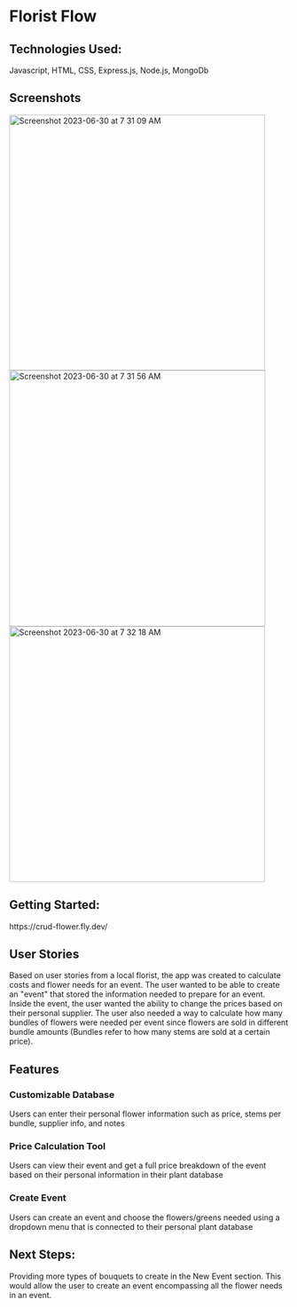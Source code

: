 <h1>Florist Flow</h1>

<h2>Technologies Used:</h2> Javascript, HTML, CSS, Express.js, Node.js, MongoDb
<br>

<h2>Screenshots</h2>
<img width="461" alt="Screenshot 2023-06-30 at 7 31 09 AM" src="https://github.com/bcarpenter7/minesweeper-easy/assets/126187218/1d19941f-33b4-449d-a03d-f7b60a9d21bc">
<br>
<img width="462" alt="Screenshot 2023-06-30 at 7 31 56 AM" src="https://github.com/bcarpenter7/minesweeper-easy/assets/126187218/f58e2e96-9692-4038-8528-22878ab1fa26">
<br>
<img width="461" alt="Screenshot 2023-06-30 at 7 32 18 AM" src="https://github.com/bcarpenter7/minesweeper-easy/assets/126187218/589d7b16-b40f-4ecf-b455-030f44c9d339">


<h2>Getting Started:</h2>
https://crud-flower.fly.dev/

<h2>User Stories</h2>
Based on user stories from a local florist, the app was created to calculate costs and flower needs for an event. The user wanted to be able to create an "event" that stored the information needed to prepare for an event. Inside the event, the user wanted the ability to change the prices based on their personal supplier. The user also needed a way to calculate how many bundles of flowers were needed per event since flowers are sold in different bundle amounts (Bundles refer to how many stems are sold at a certain price).

<h2>Features</h2>
  <h3>Customizable Database</h3> <p>Users can enter their personal flower information such as price, stems per bundle, supplier info, and notes</p>
  <h3>Price Calculation Tool</h3> <p>Users can view their event and get a full price breakdown of the event based on their personal information in their plant database</p>
  <h3>Create Event</h3> <p>Users can create an event and choose the flowers/greens needed using a dropdown menu that is connected to their personal plant database</p>

<h2>Next Steps:</h2>

Providing more types of bouquets to create in the New Event section. This would allow the user to create an event encompassing all the flower needs in an event.
